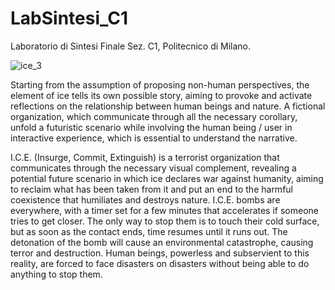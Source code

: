 # LabSintesi_C1
Laboratorio di Sintesi Finale Sez. C1, Politecnico di Milano. 

![ice_3](https://user-images.githubusercontent.com/98313099/226146333-86c50b57-2fa5-41c8-80ad-e14a29bdcec5.jpg)


Starting from the assumption of proposing non-human perspectives, the element of ice tells its own possible story, aiming to provoke and activate reflections on the relationship between human beings and nature. A fictional organization, which communicate through all the necessary corollary, unfold a futuristic scenario while involving the human being / user in interactive experience, which is essential to understand the narrative.

I.C.E. (Insurge, Commit, Extinguish) is a terrorist organization that communicates through the necessary visual complement, revealing a potential future scenario in which ice declares war against humanity, aiming to reclaim what has been taken from it and put an end to the harmful coexistence that humiliates and destroys nature.
I.C.E. bombs are everywhere, with a timer set for a few minutes that accelerates if someone tries to get closer. The only way to stop them is to touch their cold surface, but as soon as the contact ends, time resumes until it runs out. The detonation of the bomb will cause an environmental catastrophe, causing terror and destruction.
Human beings, powerless and subservient to this reality, are forced to face disasters on disasters without being able to do anything to stop them.
